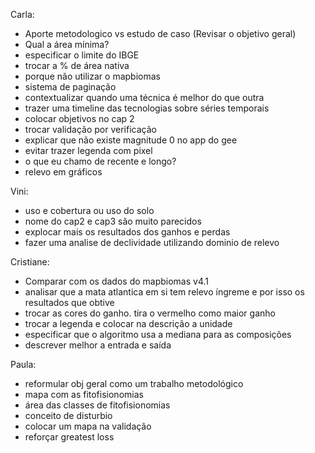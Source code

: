 Carla: 
- Aporte metodologico vs estudo de caso (Revisar o objetivo geral)
- Qual a área mínima? 
- especificar o limite do IBGE
- trocar a % de área nativa
- porque não utilizar o mapbiomas
- sistema de paginação 
- contextualizar quando uma técnica é melhor do que outra
- trazer uma timeline das tecnologias sobre séries temporais
- colocar objetivos no cap 2
- trocar validação por verificação
- explicar que não existe magnitude 0 no app do gee
- evitar trazer legenda com pixel
- o que eu chamo de recente e longo? 
- relevo em gráficos

Vini:
- uso e cobertura ou uso do solo
- nome do cap2 e cap3 são muito parecidos
- explocar mais os resultados dos ganhos e perdas
- fazer uma analise de declividade utilizando dominio de relevo

Cristiane: 
- Comparar com os dados do mapbiomas v4.1
- analisar que a mata atlantica em si tem relevo íngreme e por isso os resultados que obtive
- trocar as cores do ganho. tira o vermelho como maior ganho 
- trocar a legenda e colocar na descrição a unidade
- especificar que o algoritmo usa a mediana para as composições
- descrever melhor a entrada e saída

Paula:
- reformular obj geral como um trabalho metodológico
- mapa com as fitofisionomias
- área das classes de fitofisionomias
- conceito de disturbio
- colocar um mapa na validação
- reforçar greatest loss
